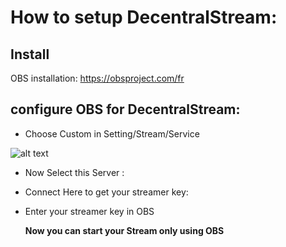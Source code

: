 # How to setup DecentralStream:

## Install
OBS installation: https://obsproject.com/fr

## configure OBS for DecentralStream:

- Choose Custom in Setting/Stream/Service

![alt text](https://github.com/1yam/HackatonPoc/blob/main/Images/DecentralStream-OBS-Config1.png)


- Now Select this Server :

- Connect Here to get your streamer key:

- Enter your streamer key in OBS

  **Now you can start your Stream only using OBS**
